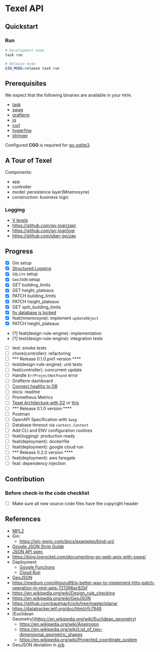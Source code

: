 # Texel API

## Quickstart

### Run

```bash
# Development mode
task run

# Release mode
GIN_MODE=release task run
```

## Prerequisites

We expect that the following binaries are available in your `PATH`.

  - [task](https://taskfile.dev/)
  - [swag](https://github.com/swaggo/swag)
  - [grafterm](https://github.com/slok/grafterm)
  - [jq](https://stedolan.github.io/jq/)
  - [curl](https://curl.haxx.se/)
  - [hyperfine](https://github.com/sharkdp/hyperfine/)
  - [stringer](golang.org/x/tools/cmd/stringer@latest)

Configured **CGO** is required for [go-sqlite3](https://github.com/mattn/go-sqlite3?tab=readme-ov-file#installation).


## A Tour of Texel

  Components:
  - app
  - controller
  - model: persistence layer(Mnemosyne)
  - construction: business logic



### Logging

  - [V levels](https://github.com/kubernetes/community/blob/master/contributors/devel/sig-instrumentation/logging.md#what-method-to-use)
  - https://github.com/go-logr/zapr
  - https://github.com/go-logr/logr
  - https://github.com/uber-go/zap


## Progress

  - [x] Gin setup
  - [x] [Structured Logging](https://learninggolang.com/it5-gin-structured-logging.html)
  - [x] `SQLite` setup
  - [x] `GeoJSON` setup
  - [x] GET building_limits
  - [x] GET height_plateaux
  - [x] PATCH building_limits
  - [x] PATCH height_plateaux
  - [x] GET split_building_limits
  - [x] [fix database is locked](https://www2.sqlite.org/cvstrac/wiki?p=DatabaseIsLocked)
  - [x] feat(mnemosyne): implement `updateObject`
  - [x] PATCH height_plateaux
  - [?] feat(design-rule-engine): implementation
  - [?] test(design-rule-engine): integration tests
  - [ ] test: smoke tests
  - [ ] chore(controller): refactoring
  - [ ] *** Release 0.1.0.pre1 version ****
  - [ ] test(design-rule-engine): unit tests
  - [ ] feat(controller): concurrent update
  - [ ] Handle `ErrProjectNotFound` error
  - [ ] Grafterm dashboard
  - [ ] [Connect healthz to DB](https://pkg.go.dev/database/sql#example-package-OpenDBService)
  - [ ] docs: readme
  - [ ] Prometheus Metrics
  - [ ] [Texel Architecture with D2](https://app.terrastruct.com/diagrams/2073737807) or [this](https://text-to-diagram.com/)
  - [ ] *** Release 0.1.0 version ****
  - [ ] Postman
  - [ ] OpenAPI Specification with `Swag`
  - [ ] Database timeout via `context.Context`
  - [ ] Add CLI and ENV configuration routines
  - [ ] feat(logging): production ready
  - [ ] feat(deployment): dockerfile
  - [ ] feat(deployment): google cloud run
  - [ ] *** Release 0.2.0 version ****
  - [ ] feat(deployment): aws faregate
  - [ ] feat: dependency injection

## Contribution

### Before check-in the code checklist

  - [ ] Make sure all new source code files have the copyright header


## References

- [MPL2](https://www.mozilla.org/en-US/MPL/headers/)
- Gin:
  - https://gin-gonic.com/docs/examples/bind-uri/
- [Google JSON Style Guide](https://google.github.io/styleguide/jsoncstyleguide.xml)
- [JSON API spec](https://github.com/json-api/json-api)
- https://blog.logrocket.com/documenting-go-web-apis-with-swag/
- Deployment
  - [Google Functions](https://cloud.google.com/functions/docs/concepts/execution-environment#functions-concepts-scopes-go)
  - [Cloud Run](https://cloud.google.com/run/)
- [GeoJSON](https://en.wikipedia.org/wiki/GeoJSON)
- https://medium.com/@isuru89/a-better-way-to-implement-http-patch-operation-in-rest-apis-721396ac82bf
- https://en.wikipedia.org/wiki/Design_rule_checking
- https://en.wikipedia.org/wiki/GeoJSON
- https://github.com/paulmach/orb/tree/master/planar
- https://datatracker.ietf.org/doc/html/rfc7946
- [Euclidean Geometry[(https://en.wikipedia.org/wiki/Euclidean_geometry)
  - https://en.wikipedia.org/wiki/Apeirogon
  - https://en.wikipedia.org/wiki/List_of_two-dimensional_geometric_shapes
  - https://en.wikipedia.org/wiki/Projected_coordinate_system
- GeoJSON deviation in [orb](https://github.com/paulmach/orb/issues/45)
